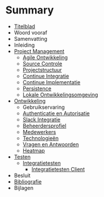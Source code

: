# Summary

* [Titelblad](./README.md)
* Woord vooraf
* Samenvatting
* Inleiding
* [Project Management](corpus/project_management/README.md)
  * [Agile Ontwikkeling](corpus/project_management/README.md#agile_ontwikkeling)
  * [Source Controle](corpus/project_management/README.md#source_controle)
  * [Projectstructuur](corpus/project_management/README.md#projectstructuur)
  * [Continue Integratie](corpus/project_management/README.md#continue_integratie)
  * [Continue Implementatie](corpus/project_management/README.md#continue_implementatie)
  * [Persistence](corpus/project_management/README.md#persistence)
  * [Lokale Ontwikkelingsomgeving](corpus/project_management/README.md#lokale_ontwikkelingsomgeving)
* [Ontwikkeling](corpus/ontwikkeling/README.md)
  * Gebruikservaring
  * [Authenticatie en Autorisatie](corpus/ontwikkeling/README.md#auth)
  * [Slack Integratie](corpus/ontwikkeling/README.md#slack)
  * [Beheerdersprofiel](corpus/ontwikkeling/README.md#admin)
  * [Medewerkers](corpus/ontwikkeling/README.md#medewerker)
  * [Technologieën](corpus/ontwikkeling/README.md#technologie)
  * [Vragen en Antwoorden](corpus/ontwikkeling/README.md#qna)
  * [Heatmap](corpus/ontwikkeling/README.md#heatmap)
* [Testen](corpus/testen/README.md)
  * [Integratietesten](corpus/testen/README.md#integratietesten)
    * [Integratietesten Client](corpus/testen/README.md#integratietesten_client)
* Besluit
* [Bibliografie](bibliografie/README.md)
* Bijlagen
  
